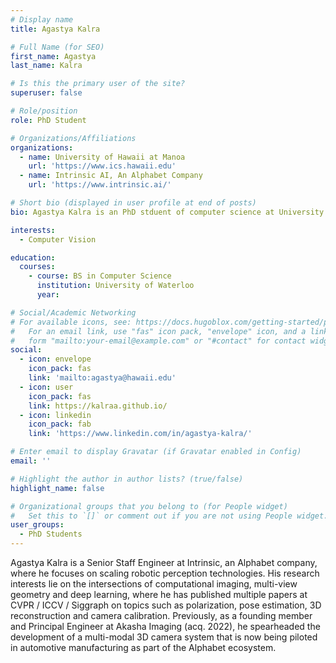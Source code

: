 ```yaml
---
# Display name
title: Agastya Kalra

# Full Name (for SEO)
first_name: Agastya
last_name: Kalra

# Is this the primary user of the site?
superuser: false

# Role/position
role: PhD Student

# Organizations/Affiliations
organizations:
  - name: University of Hawaii at Manoa
    url: 'https://www.ics.hawaii.edu'
  - name: Intrinsic AI, An Alphabet Company
    url: 'https://www.intrinsic.ai/'

# Short bio (displayed in user profile at end of posts)
bio: Agastya Kalra is an PhD stduent of computer science at University of Hawaii at Manoa

interests:
  - Computer Vision

education:
  courses:
    - course: BS in Computer Science
      institution: University of Waterloo
      year: 

# Social/Academic Networking
# For available icons, see: https://docs.hugoblox.com/getting-started/page-builder/#icons
#   For an email link, use "fas" icon pack, "envelope" icon, and a link in the
#   form "mailto:your-email@example.com" or "#contact" for contact widget.
social:
  - icon: envelope
    icon_pack: fas
    link: 'mailto:agastya@hawaii.edu'
  - icon: user
    icon_pack: fas
    link: https://kalraa.github.io/
  - icon: linkedin
    icon_pack: fab
    link: 'https://www.linkedin.com/in/agastya-kalra/'

# Enter email to display Gravatar (if Gravatar enabled in Config)
email: ''

# Highlight the author in author lists? (true/false)
highlight_name: false

# Organizational groups that you belong to (for People widget)
#   Set this to `[]` or comment out if you are not using People widget.
user_groups:
  - PhD Students
---
```

Agastya Kalra is a Senior Staff Engineer at Intrinsic, an Alphabet company, where he focuses on scaling robotic perception technologies. His research interests lie on the intersections of computational imaging, multi-view geometry and deep learning, where he has published multiple papers at CVPR / ICCV / Siggraph on topics such as polarization, pose estimation, 3D reconstruction and camera calibration. Previously, as a founding member and Principal Engineer at Akasha Imaging (acq. 2022), he spearheaded the development of a multi-modal 3D camera system that is now being piloted in automotive manufacturing as part of the Alphabet ecosystem.

